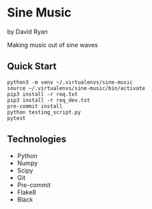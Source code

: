 # Sine Music
by David Ryan

Making music out of sine waves

## Quick Start
```
python3 -m venv ~/.virtualenvs/sine-music
source ~/.virtualenvs/sine-music/bin/activate
pip3 install -r req.txt
pip3 install -r req_dev.txt
pre-commit install
python testing_script.py
pytest
```


## Technologies
- Python
- Numpy
- Scipy
- Git
- Pre-commit
- Flake8
- Black
